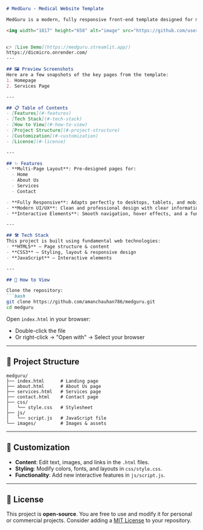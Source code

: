 
````markdown
# MedGuru - Medical Website Template  

MedGuru is a modern, fully responsive front-end template designed for medical clinics, hospitals, and healthcare providers. It provides a clean and professional design to showcase services, share information, and allow users to get in touch easily.  

<img width="1817" height="658" alt="image" src="https://github.com/user-attachments/assets/f43a34bf-ece3-4d3c-9b6b-fea57be1c430" />

 
👉 [Live Demo](https://medguru.streamlit.app/)  
https://dicmicro.onrender.com/
---

## 🖼️ Preview Screenshots  
Here are a few snapshots of the key pages from the template:  
1. Homepage  
2. Services Page  

---

## 📋 Table of Contents  
- [Features](#-features)  
- [Tech Stack](#-tech-stack)  
- [How to View](#-how-to-view)  
- [Project Structure](#-project-structure)  
- [Customization](#-customization)  
- [License](#-license)  

---

## ✨ Features  
- **Multi-Page Layout**: Pre-designed pages for:  
  - Home  
  - About Us  
  - Services  
  - Contact  

- **Fully Responsive**: Adapts perfectly to desktops, tablets, and mobile phones.  
- **Modern UI/UX**: Clean and professional design with clear information architecture.  
- **Interactive Elements**: Smooth navigation, hover effects, and a functional contact form layout.  

---

## 🛠️ Tech Stack  
This project is built using fundamental web technologies:  
- **HTML5** – Page structure & content  
- **CSS3** – Styling, layout & responsive design  
- **JavaScript** – Interactive elements  

---

## 🚀 How to View  

Clone the repository:  
```bash
git clone https://github.com/amanchauhan786/medguru.git
cd medguru
````

Open `index.html` in your browser:

* Double-click the file
* Or right-click → "Open with" → Select your browser

---

## 📁 Project Structure

```
medguru/
├── index.html      # Landing page  
├── about.html      # About Us page  
├── services.html   # Services page  
├── contact.html    # Contact page  
├── css/  
│   └── style.css   # Stylesheet  
├── js/  
│   └── script.js   # JavaScript file  
└── images/         # Images & assets  
```

---

## 🎨 Customization

* **Content**: Edit text, images, and links in the `.html` files.
* **Styling**: Modify colors, fonts, and layouts in `css/style.css`.
* **Functionality**: Add new interactive features in `js/script.js`.

---

## 📄 License

This project is **open-source**. You are free to use and modify it for personal or commercial projects.
Consider adding a [MIT License](https://opensource.org/licenses/MIT) to your repository.

```
